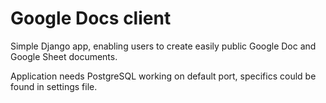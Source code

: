 # Google Docs client
Simple Django app, enabling users to create easily public Google Doc and Google Sheet documents.

Application needs PostgreSQL working on default port, specifics could be found in settings file.
